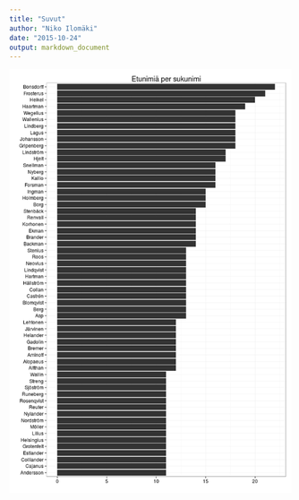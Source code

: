 ```yaml
---
title: "Suvut"
author: "Niko Ilomäki"
date: "2015-10-24"
output: markdown_document
---
```




![plot of chunk suvut](figure/suvut-1.png) 
